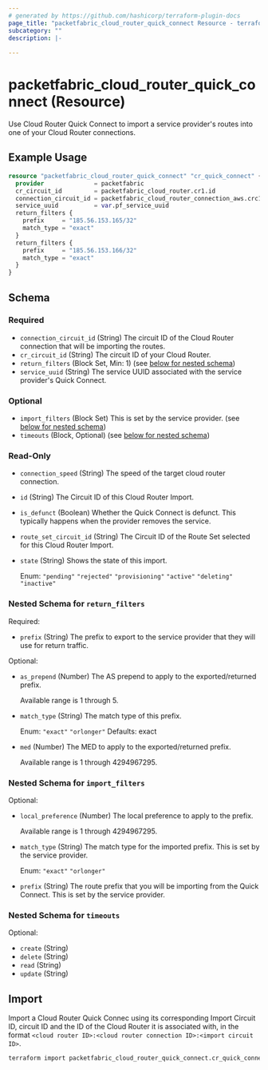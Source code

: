 ```yaml
---
# generated by https://github.com/hashicorp/terraform-plugin-docs
page_title: "packetfabric_cloud_router_quick_connect Resource - terraform-provider-packetfabric"
subcategory: ""
description: |-
  
---
```


# packetfabric_cloud_router_quick_connect (Resource)

Use Cloud Router Quick Connect to import a service provider's routes into one of your Cloud Router connections. 

## Example Usage

```terraform
resource "packetfabric_cloud_router_quick_connect" "cr_quick_connect" {
  provider              = packetfabric
  cr_circuit_id         = packetfabric_cloud_router.cr1.id
  connection_circuit_id = packetfabric_cloud_router_connection_aws.crc1.id
  service_uuid          = var.pf_service_uuid
  return_filters {
    prefix     = "185.56.153.165/32"
    match_type = "exact"
  }
  return_filters {
    prefix     = "185.56.153.166/32"
    match_type = "exact"
  }
}
```

<!-- schema generated by tfplugindocs -->
## Schema

### Required

- `connection_circuit_id` (String) The circuit ID of the Cloud Router connection that will be importing the routes.
- `cr_circuit_id` (String) The circuit ID of your Cloud Router.
- `return_filters` (Block Set, Min: 1) (see [below for nested schema](#nestedblock--return_filters))
- `service_uuid` (String) The service UUID associated with the service provider's Quick Connect.

### Optional

- `import_filters` (Block Set) This is set by the service provider. (see [below for nested schema](#nestedblock--import_filters))
- `timeouts` (Block, Optional) (see [below for nested schema](#nestedblock--timeouts))

### Read-Only

- `connection_speed` (String) The speed of the target cloud router connection.
- `id` (String) The Circuit ID of this Cloud Router Import.
- `is_defunct` (Boolean) Whether the Quick Connect is defunct. This typically happens when the provider removes the service.
- `route_set_circuit_id` (String) The Circuit ID of the Route Set selected for this Cloud Router Import.
- `state` (String) Shows the state of this import.

	Enum: `"pending"` `"rejected"` `"provisioning"`  `"active"`  `"deleting"`  `"inactive"`

<a id="nestedblock--return_filters"></a>
### Nested Schema for `return_filters`

Required:

- `prefix` (String) The prefix to export to the service provider that they will use for return traffic.

Optional:

- `as_prepend` (Number) The AS prepend to apply to the exported/returned prefix.

	Available range is 1 through 5.
- `match_type` (String) The match type of this prefix.

	Enum: `"exact"` `"orlonger"` Defaults: exact
- `med` (Number) The MED to apply to the exported/returned prefix.

	Available range is 1 through 4294967295.


<a id="nestedblock--import_filters"></a>
### Nested Schema for `import_filters`

Optional:

- `local_preference` (Number) The local preference to apply to the prefix.

	Available range is 1 through 4294967295.
- `match_type` (String) The match type for the imported prefix. This is set by the service provider.

	Enum: `"exact"` `"orlonger"`
- `prefix` (String) The route prefix that you will be importing from the Quick Connect. This is set by the service provider.


<a id="nestedblock--timeouts"></a>
### Nested Schema for `timeouts`

Optional:

- `create` (String)
- `delete` (String)
- `read` (String)
- `update` (String)




## Import

Import a Cloud Router Quick Connec using its corresponding Import Circuit ID, circuit ID and the ID of the Cloud Router it is associated with, in the format `<cloud router ID>:<cloud router connection ID>:<import circuit ID>`.

```bash
terraform import packetfabric_cloud_router_quick_connect.cr_quick_connect PF-L3-CUST-1700239:PF-L3-CON-2980512:PF-L3-IMP-12345
```